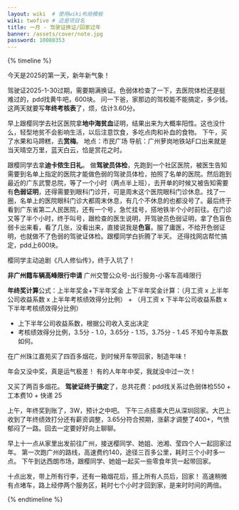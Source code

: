 ```yaml
---
layout: wiki  # 使用wiki布局模板
wiki: twofive # 这是项目名
title: 一月 - 驾驶证换证/回家过年
banner: /assets/cover/note.jpg
password: 10080353
---
```


{% timeline %}

<!-- node 2025.01.01 -->
今天是2025的第一天，新年新气象！

<!-- node 2025.01.02 -->
驾驶证2025-1-30过期，需要期满换证。色弱体检查了一下，去医院体检还是挺难过的，pdd找黄牛吧，600块。
问一下爸，家那边的驾校能不能搞定，多少钱。
这两天就要写**年终考核表**了，烦，估计3.60分。

<!-- node 2025.01.04 -->
早上跟樱同学去社区医院拿**地中海贫血**证明，结果出来为大概率阳性。这也没什么，轻型地贫不会影响生活，以后注意饮食，多吃点肉和补血的食物。
下午，买了水果和马蹄糕，去**赏梅**。
地点：市民广场
导航：广州萝岗地铁站F口出来就是
当天晴空万里，蓝天白云，恰是赏花之时。

<!-- node 2025.01.05 -->
跟樱同学去拿**迪卡侬生日礼**。
做**驾驶员体检**，先跑到一个社区医院，被医生告知需要到名单上指定的医院才能做色弱的驾驶员体检，拍照了名单的医院。然后跑到最近的广东武警总院，等了一个小时（两点半上班），去开单的时候又被告知需要有**色弱证明**，还得需要到眼科门诊开，可是周末这个医院眼科门诊休息。找了一圈，名单上的医院眼科门诊大都周末休息，有几个不休息的也都没号了。最后终于看到广东省第二人民医院，还有一个号，急忙挂号，搭地铁半个小时前往。在门诊又等了半个小时，终于叫号，跟检查的医生说明，开驾驶员色弱证明，拿了色盲色弱卡出来看，看了几张，没看出来，直接说我是**色盲**。服了庸医，不给开色弱证明，也就做不了色弱的驾驶证体检。跟樱同学白折腾了半天。
还得找网店帮忙搞定，pdd上600块。

<!-- node 2025.01.07 -->
樱同学主动追剧《凡人修仙传》，终于入坑了！

<!-- node 2025.01.09 -->
**非广州籍车辆高峰限行申请**
广州交警公众号-出行服务-小客车高峰限行

<!-- node 2025.01.10 -->
**年终奖计算**公式：上半年奖金+下半年奖金
上下半年奖金计算：（月工资 x 上半年公司收益系数 x 上半年考核绩效得分比例） + （月工资 x 下半年公司收益系数 x 下半年考核绩效得分比例）
- 上下半年公司收益系数，根据公司收入支出决定
- 考核绩效得分比例，3.5分 - 1.0，3.65分 - 1.15，3.75分 - 1.45
不知今年系数如何。

<!-- node 2025.01.10 -->
在广州珠江嘉苑买了四百多烟花，到时候开车带回家，制造年味！

<!-- node 2025.01.17 -->
年会又没中奖，真是运气极差！
有的人年年中奖，我就没中过一次！

<!-- node 2025.01.21 -->
又买了两百多烟花。
**驾驶证终于搞定**了，总共花费：pdd找关系过色弱体检550 + 工本费10 + 快递 25

<!-- node 2025.01.23 -->
上午，年终奖到账了，3W，预计之中吧。
下午三点搭乘大巴从深圳回家。大巴上收到了年终绩效打分还有薪资调整，3.65分符合预期，涨薪才调整了400+，气愤郁闷了一路。回去一定要好好向上聊聊。

<!-- node 2025.01.24 -->
早上十一点从家里出发前往广州，接送樱同学、她姐、池湘、莹四个人一起回家过年。
第一次跑广州的路线，高速费约140，途径三百多公里，耗时三个小时多一点。
下午到达西朗市场，跟樱同学、她姐一起买一些零食年货一起带回家。

<!-- node 2025.01.25 -->
十点出发，带上所有行李，还有一箱烟花后，搭上所有人员后，回家！
高速稍微有点堵车，路上经停两个服务区，耗时七个小时才回到家，是来时时间的两倍。

<!-- node 2025.01.27 -->

{% endtimeline %}